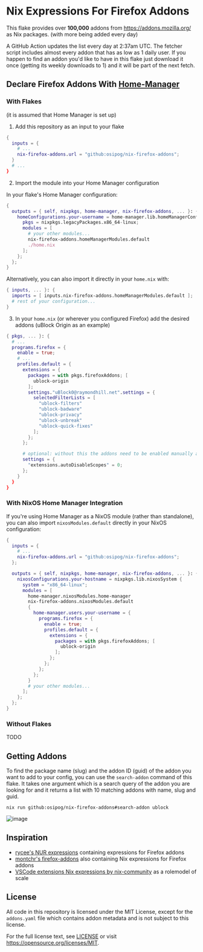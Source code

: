 # Nix Expressions For Firefox Addons

This flake provides over **100,000** addons from https://addons.mozilla.org/ as Nix packages. (with more being added every day)

A GitHub Action updates the list every day at 2:37am UTC. The fetcher script includes almost every addon that has as low as 1 daily user. If you happen to find an addon you'd like to have in this flake just download it once (getting its weekly downloads to 1) and it will be part of the next fetch.

## Declare Firefox Addons With [Home-Manager](https://github.com/nix-community/home-manager)

### With Flakes
(it is assumed that Home Manager is set up)

1. Add this repository as an input to your flake

```nix
{
  inputs = {
    # ...
    nix-firefox-addons.url = "github:osipog/nix-firefox-addons";
  }
  # ...
}
```

2. Import the module into your Home Manager configuration

In your flake's Home Manager configuration:
```nix
{
  outputs = { self, nixpkgs, home-manager, nix-firefox-addons, ... }: {
    homeConfigurations.your-username = home-manager.lib.homeManagerConfiguration {
      pkgs = nixpkgs.legacyPackages.x86_64-linux;
      modules = [
        # your other modules...
        nix-firefox-addons.homeManagerModules.default
        ./home.nix
      ];
    };
  };
}
```

Alternatively, you can also import it directly in your `home.nix` with:
```nix
{ inputs, ... }: {
  imports = [ inputs.nix-firefox-addons.homeManagerModules.default ];
  # rest of your configuration...
}
```



3. In your `home.nix` (or wherever you configured Firefox) add the desired addons (uBlock Origin as an example)

```nix
{ pkgs, ... }: {
  # ...
  programs.firefox = {
    enable = true;
    # ...
    profiles.default = {
      extensions = {
        packages = with pkgs.firefoxAddons; [
          ublock-origin
        ];
        settings."uBlock0@raymondhill.net".settings = {
          selectedFilterLists = [
            "ublock-filters"
            "ublock-badware"
            "ublock-privacy"
            "ublock-unbreak"
            "ublock-quick-fixes"
          ];
        };
      };

      # optional: without this the addons need to be enabled manually after first install
      settings = {
        "extensions.autoDisableScopes" = 0;
      };
    }
  }
}
```

### With NixOS Home Manager Integration

If you're using Home Manager as a NixOS module (rather than standalone), you can also import `nixosModules.default` directly in your NixOS configuration:

```nix
{
  inputs = {
    # ...
    nix-firefox-addons.url = "github:osipog/nix-firefox-addons";
  };

  outputs = { self, nixpkgs, home-manager, nix-firefox-addons, ... }: {
    nixosConfigurations.your-hostname = nixpkgs.lib.nixosSystem {
      system = "x86_64-linux";
      modules = [
        home-manager.nixosModules.home-manager
        nix-firefox-addons.nixosModules.default
        {
          home-manager.users.your-username = {
            programs.firefox = {
              enable = true;
              profiles.default = {
                extensions = {
                  packages = with pkgs.firefoxAddons; [
                    ublock-origin
                  ];
                };
              };
            };
          };
        }
        # your other modules...
      ];
    };
  };
}
```

### Without Flakes

TODO

## Getting Addons

To find the package name (slug) and the addon ID (guid) of the addon you want to add to your config, you can use the `search-addon` command of this flake. It takes one argument which is a search query of the addon you are looking for and it returns a list with 10 matching addons with name, slug and guid.

```
nix run github:osipog/nix-firefox-addons#search-addon ublock
```
![image](https://github.com/user-attachments/assets/86b0fc26-3571-4f0d-9992-af3fc3cffca9)




## Inspiration

- [rycee's NUR expressions](https://gitlab.com/rycee/nur-expressions) containing expressions for Firefox addons
- [montchr's firefox-addons](https://github.com/seadome/firefox-addons) also containing Nix expressions for Firefox addons
- [VSCode extensions Nix expressions by nix-community](https://github.com/nix-community/nix-vscode-extensions) as a rolemodel of scale

## License

All code in this repository is licensed under the MIT License, except for the `addons.yaml` file which contains addon metadata and is not subject to this license.

For the full license text, see [LICENSE](LICENSE) or visit https://opensource.org/licenses/MIT.
